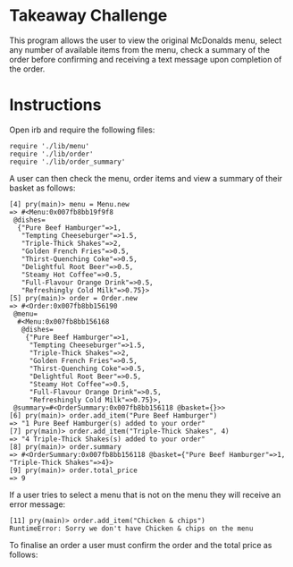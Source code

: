 Takeaway Challenge
==================

This program allows the user to view the original McDonalds menu, select any number of available items from the menu, check a summary of the order before confirming and receiving a text message upon completion of the order.

Instructions
==================

Open irb and require the following files:

```
require './lib/menu'
require './lib/order'
require './lib/order_summary'

```

A user can then check the menu, order items and view a summary of their basket as follows:

```
[4] pry(main)> menu = Menu.new
=> #<Menu:0x007fb8bb19f9f8
 @dishes=
  {"Pure Beef Hamburger"=>1,
   "Tempting Cheeseburger"=>1.5,
   "Triple-Thick Shakes"=>2,
   "Golden French Fries"=>0.5,
   "Thirst-Quenching Coke"=>0.5,
   "Delightful Root Beer"=>0.5,
   "Steamy Hot Coffee"=>0.5,
   "Full-Flavour Orange Drink"=>0.5,
   "Refreshingly Cold Milk"=>0.75}>
[5] pry(main)> order = Order.new
=> #<Order:0x007fb8bb156190
 @menu=
  #<Menu:0x007fb8bb156168
   @dishes=
    {"Pure Beef Hamburger"=>1,
     "Tempting Cheeseburger"=>1.5,
     "Triple-Thick Shakes"=>2,
     "Golden French Fries"=>0.5,
     "Thirst-Quenching Coke"=>0.5,
     "Delightful Root Beer"=>0.5,
     "Steamy Hot Coffee"=>0.5,
     "Full-Flavour Orange Drink"=>0.5,
     "Refreshingly Cold Milk"=>0.75}>,
 @summary=#<OrderSummary:0x007fb8bb156118 @basket={}>>
[6] pry(main)> order.add_item("Pure Beef Hamburger")
=> "1 Pure Beef Hamburger(s) added to your order"
[7] pry(main)> order.add_item("Triple-Thick Shakes", 4)
=> "4 Triple-Thick Shakes(s) added to your order"
[8] pry(main)> order.summary
=> #<OrderSummary:0x007fb8bb156118 @basket={"Pure Beef Hamburger"=>1, "Triple-Thick Shakes"=>4}>
[9] pry(main)> order.total_price
=> 9

```

If a user tries to select a menu that is not on the menu they will receive an error message:

```
[11] pry(main)> order.add_item("Chicken & chips")
RuntimeError: Sorry we don't have Chicken & chips on the menu

```

To finalise an order a user must confirm the order and the total price as follows:
